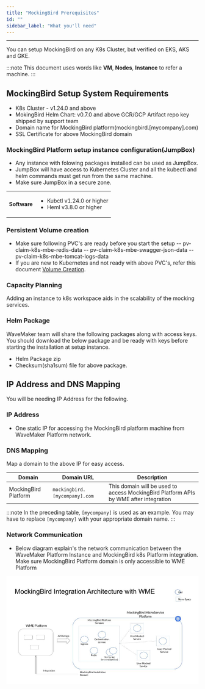 ```yaml
---
title: "MockingBird Prerequisites"
id: ""
sidebar_label: "What you'll need"
---
```

---

You can setup MockingBird on any K8s Cluster, but verified on EKS, AKS and GKE.

:::note
This document uses words like **VM**, **Nodes**, **Instance** to refer a machine.
:::

## MockingBird Setup System Requirements

- K8s Cluster - v1.24.0 and above
- MokingBird Helm Chart: v0.7.0 and above GCR/GCP Artifact repo key shipped by support team
- Domain name for MockingBird platform(mockingbird.[mycompany].com)
- SSL Certificate for above MockingBird domain

### MockingBird Platform setup instance configuration(JumpBox)

- Any instance with folowing packages installed can be used as JumpBox.
- JumpBox will have access to Kubernetes Cluster and all the kubectl and helm commands must get run from the same machine.
- Make sure JumpBox in a secure zone.

<table>
<tbody>
	<tr><td>
	<strong>Software</strong>
	</td><td>
	<ul><li>Kubctl v1.24.0 or higher</li>
	<li>Heml v3.8.0 or higher</li></ul>
	</li>
	</td></tr>
</tbody>
</table>

### Persistent Volume creation

- Make sure following PVC's are ready before you start the setup
	-- pv-claim-k8s-mbe-redis-data
	-- pv-claim-k8s-mbe-swagger-json-data
	-- pv-claim-k8s-mbe-tomcat-logs-data
- If you are new to Kubernetes and not ready with above PVC's, refer this document [Volume Creation](/learn/on-premise/extensions/mb-Persistentvolumes.md).

### Capacity Planning

Adding an instance to k8s workspace aids in the scalability of the mocking services. 

### Helm Package 

WaveMaker team will share the following packages along with access keys. You should download the below package and be ready with keys before starting the installation at setup instance.

- Helm Package zip
- Checksum(sha1sum) file for above package.

## IP Address and DNS Mapping

You will be needing IP Address for the following.

### IP Address

- One static IP for accessing the MockingBird platform machine from WaveMaker Platform network.

### DNS Mapping

Map a domain to the above IP for easy access.

| **Domain**              | **Domain URL**                | **Description**                                                                           |
| ---                     | ---                           | ---                                                                                       |
| MockingBird Platform    | `mockingbird.[mycompany].com`   | This domain will be used to access MockingBird Platform APIs by WME after integration   |

:::note
In the preceding table, `[mycompany]` is used as an example. You may have to replace `[mycompany]` with your appropriate domain name.
:::

### Network Communication

- Below diagram explain's the network communication between the WaveMaker Platform Instance and MockingBird k8s Platform integration. Make sure MockingBird Platform domain is only accessible to WME Platform

[![network-communication-between-instances](/learn/assets/wme-setup/network-communication-between-mbe-wme.jpg)](/learn/assets/wme-setup/network-communication-between-mbe-wme.jpg)
